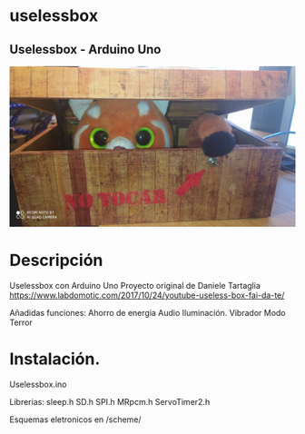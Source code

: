 # uselessbox
Uselessbox - Arduino Uno 
-------
![alt text](https://github.com/amerinoj/uselessbox/blob/master/imagen/IMG_20201223_121812.jpg?raw=true)

# Descripción
Uselessbox con Arduino Uno
Proyecto original de Daniele Tartaglia
https://www.labdomotic.com/2017/10/24/youtube-useless-box-fai-da-te/

Añadidas funciones:
Ahorro de energia
Audio
Iluminación.
Vibrador
Modo Terror

# Instalación.
Uselessbox.ino

Librerias:
sleep.h
SD.h
SPI.h
MRpcm.h
ServoTimer2.h

Esquemas eletronicos en /scheme/



